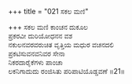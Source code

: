 +++
title = "021 ಸಕಲ ಮಣಿ"

+++
ಸಕಲ ಮಣಿ ಕಾಂಚನ ದುಕೂಲ   
ಪ್ರಕರವೀ ದುರಿಯೋಧನನ ವಶ  
ನಕುಲನವರವರುಚಿತ ವೃತ್ತಿಯ ಮಧುರ ವಚನದಲಿ  
ಪ್ರಕಟಿಸುವನವನಿವರ ಸೇನಾ   
ನಿಕರದಾರೈಕೆಗಳು ಪಾಂಚಾ  
ಲಕನಿಗಾದುದು ರಂಜಿಸಿತು ಪರಿಪಾಟಿಯೊಡ್ಡವಣೆ    ॥21॥